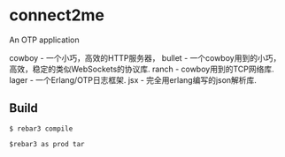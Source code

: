connect2me
=====

An OTP application

cowboy - 一个小巧，高效的HTTP服务器，
bullet - 一个cowboy用到的小巧，高效，稳定的类似WebSockets的协议库.
ranch - cowboy用到的TCP网络库.
lager - 一个Erlang/OTP日志框架.
jsx - 完全用erlang编写的json解析库.

Build
-----

    $ rebar3 compile

    $rebar3 as prod tar
